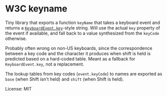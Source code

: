 # W3C keyname

Tiny library that exports a function `keyName` that takes a keyboard event and
returns a
[`KeyboardEvent.key`](https://developer.mozilla.org/en-US/docs/Web/API/KeyboardEvent/key)-style
string. Will use the actual `key` property of the event if available,
and fall back to a value synthesized from the `keyCode` otherwise.

Probably often wrong on non-US keyboards, since the correspondence
between a key code and the character it produces when shift is held is
predicted based on a hard-coded table. Meant as a fallback for
`KeyboardEvent.key`, not a replacement.

The lookup tables from key codes (`event.keyCode`) to names are
exported as `base` (when Shift isn't held) and `shift` (when Shift is
held).

License: MIT
